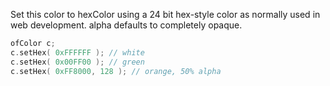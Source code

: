 Set this color to hexColor using a 24 bit hex-style color as normally used in web development.  alpha defaults to completely opaque.
```cpp
ofColor c;
c.setHex( 0xFFFFFF ); // white
c.setHex( 0x00FF00 ); // green
c.setHex( 0xFF8000, 128 ); // orange, 50% alpha
```
